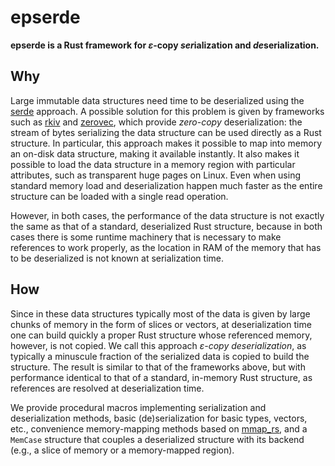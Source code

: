# epserde

**epserde is a Rust framework for *ε*-copy *ser*ialization and *de*serialization.**

## Why

Large immutable data structures need time to be deserialized using the [serde](https://serde.rs/)
approach. A possible solution for this problem is given by frameworks such as [rkiv](https://github.com/rkyv/rkyv) and
[zerovec](https://docs.rs/zerovec/latest/zerovec/), which provide *zero-copy* deserialization:
the stream of bytes serializing the data structure can be used directly as a Rust structure.
In particular, this approach makes it possible
to map into memory an on-disk data structure, making it available instantly.
It also makes it possible to load the data structure in a memory region with
particular attributes, such as transparent huge pages on Linux. Even when 
using standard memory load and deserialization happen much
faster as the entire structure can be loaded with a single read operation.

However, in both cases, the performance of the data structure is not exactly 
the same as that of a standard, deserialized Rust structure, because 
in both cases there is some runtime machinery that is necessary to make 
references to work properly, as the location in RAM of the memory that has 
to be deserialized is not known at serialization time.

## How

Since in these data structures typically 
most of the data is given by large chunks of memory in the form of slices or vectors,
at deserialization time one can build quickly a proper Rust structure whose referenced
memory, however, is not copied. We call this approach *ε-copy deserialization*, as
typically a minuscule fraction of the serialized data is copied to build the structure.
The result is similar to that of the frameworks above, but with performance identical to 
that of a standard, in-memory Rust structure, as references are resolved at deserialization
time.

We provide procedural macros implementing serialization and deserialization methods,
basic (de)serialization for basic types, vectors, etc.,
convenience memory-mapping methods based on [mmap_rs](https://crates.io/crates/mmap-rs), 
and a `MemCase` structure that couples a deserialized structure with its backend 
(e.g., a slice of memory or a memory-mapped region).
